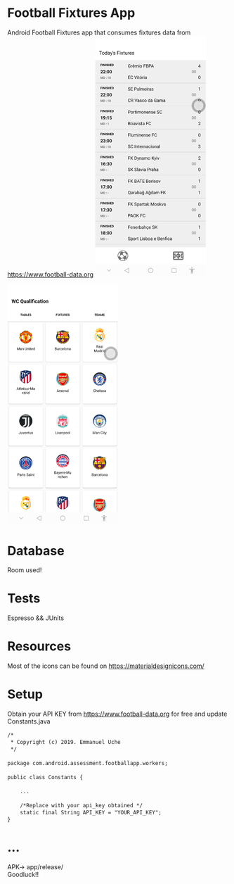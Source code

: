 # Football Fixtures App
Android Football Fixtures app that consumes fixtures data from https://www.football-data.org
<img src="device-2019-08-19-203855.png" width="50%" height="50%"/>

<img src="device-2019-08-19-204156.png" width="50%" height="50%"/>

# Database
Room used!

# Tests
Espresso && JUnits

# Resources
Most of the icons can be found on https://materialdesignicons.com/

# Setup
Obtain your API KEY from https://www.football-data.org for free and update Constants.java

```
/*
 * Copyright (c) 2019. Emmanuel Uche
 */

package com.android.assessment.footballapp.workers;

public class Constants {

    ...
    
    /*Replace with your api_key obtained */
    static final String API_KEY = "YOUR_API_KEY";
}

```

# ...
APK-> app/release/
<br/>
Goodluck!!
